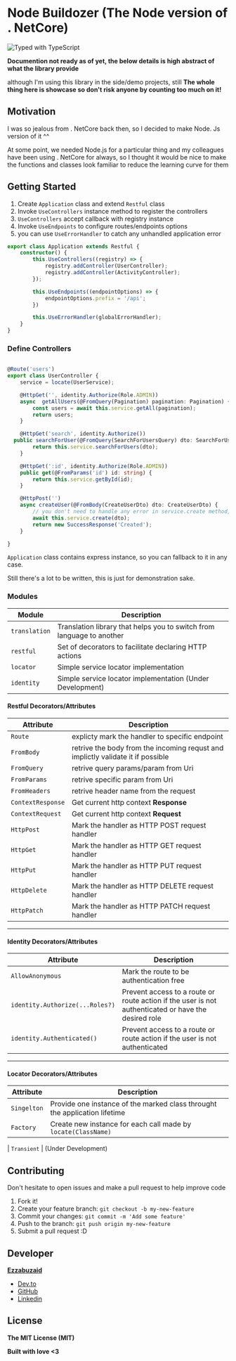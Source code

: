 # Node Buildozer (The Node version of . NetCore)

![Typed with TypeScript](https://flat.badgen.net/badge/icon/Typed?icon=typescript&label&labelColor=blue&color=555555)

**Documention not ready as of yet, the below details is high abstract of what the library provide**

although I'm using this library in the side/demo projects, still **The whole thing here is showcase so don't risk anyone by counting too much on it!**

## Motivation

I was so jealous from . NetCore back then, so I decided to make Node. Js version of it ^^

At some point, we needed Node.js for a particular thing and my colleagues have been using . NetCore for always, so I thought it would be nice to make the functions and classes look familiar to reduce the learning curve for them

## Getting Started

1. Create `Application` class and extend `Restful` class
2. Invoke `UseControllers` instance method to register the controllers
3. `UseControllers` accept callback with registry instance
4. Invoke `UseEndpoints` to configure routes/endpoints options
5. you can use `UseErrorHandler` to catch any unhandled application error

``` typescript
export class Application extends Restful {
    constructor() {
        this.UseControllers((registry) => {
            registry.addController(UserController);
            registry.addController(ActivityController);
        });

        this.UseEndpoints((endpointOptions) => {
            endpointOptions.prefix = '/api';
        })

        this.UseErrorHandler(globalErrorHandler);
    }
}
```

### Define Controllers

``` typescript

@Route('users')
export class UserController {
    service = locate(UserService);

    @HttpGet('', identity.Authorize(Role.ADMIN))
    async  getAllUsers(@FromQuery(Pagination) pagination: Pagination) {
        const users = await this.service.getAll(pagination);
        return users;
    }

    @HttpGet('search', identity.Authorize())
  public searchForUser(@FromQuery(SearchForUsersQuery) dto: SearchForUsersQuery) {
        return this.service.searchForUsers(dto);
    }

    @HttpGet(':id', identity.Authorize(Role.ADMIN))
    public get(@FromParams('id') id: string) {
        return this.service.getById(id);
    }

    @HttpPost('')
    async createUser(@FromBody(CreateUserDto) dto: CreateUserDto) {
        // you don't need to handle any error in service.create method, you catch all up in UseErrorHandler, typically create entity method will be called a lot and in most cases you'll return the same exception or doing same null checking therefore you can handle it all once by just letting them.  
        await this.service.create(dto);
        return new SuccessResponse('Created');
    }

}
```

`Application` class contains express instance, so you can fallback to it in any case.

Still there's a lot to be written, this is just for demonstration sake.

### Modules

| Module                   | Description
| ------------------------- | ----------------------------------------------------------------------------------- |
| `translation` | Translation library that helps you to switch from language to another
| `restful` | Set of decorators to facilitate declaring HTTP actions
| `locator` | Simple service locator implementation
| `identity` | Simple service locator implementation (Under Development)

#### Restful Decorators/Attributes

| Attribute | Description
| --------- | ----------------------------------------------------------------------------------- |
| `Route` | explicty mark the handler to specific endpoint
| `FromBody` | retrive the body from the incoming requst and implictly validate it if possible
| `FromQuery` | retrive query params/param from Uri
| `FromParams` | retrive specific param from Uri
| `FromHeaders` | retrive header name from the request
| `ContextResponse` | Get current http context **Response**
| `ContextRequest` | Get current http context **Request**
| `HttpPost` | Mark the handler as HTTP POST request handler
| `HttpGet` | Mark the handler as HTTP GET request handler
| `HttpPut` | Mark the handler as HTTP PUT request handler
| `HttpDelete` | Mark the handler as HTTP DELETE request handler
| `HttpPatch` | Mark the handler as HTTP PATCH request handler
----

#### Identity Decorators/Attributes

| Attribute | Description
| ----------- | ----------------------------------------------------------------------------------- |
| `AllowAnonymous` | Mark the route to be authentication free
| `identity.Authorize(...Roles?)` | Prevent access to a route or route action if the user is not authenticated or have the desired role
| `identity.Authenticated()` | Prevent access to a route or route action if the user is not authenticated
----

#### Locator Decorators/Attributes

| Attribute | Description
| ----------- | ----------------------------------------------------------------------------------- |
| `Singelton` | Provide one instance of the marked class throught the application lifetime
| `Factory` | Create new instance for each call made by `locate(ClassName)`

| `Transient` | (Under Development)

## Contributing

Don't hesitate to open issues and make a pull request to help improve code

1. Fork it!
2. Create your feature branch: `git checkout -b my-new-feature`
3. Commit your changes: `git commit -m 'Add some feature'`
4. Push to the branch: `git push origin my-new-feature`
5. Submit a pull request :D

## Developer

**[Ezzabuzaid](mailto:ezzabuzaid@hotmail.com)**

* [Dev.to](https://dev.to/ezzabuzaid)
* [GitHub](https://github.com/ezzabuzaid)
* [Linkedin](https://www.linkedin.com/in/ezzabuzaid)

## License

**The MIT License (MIT)**

**Built with love <3**
